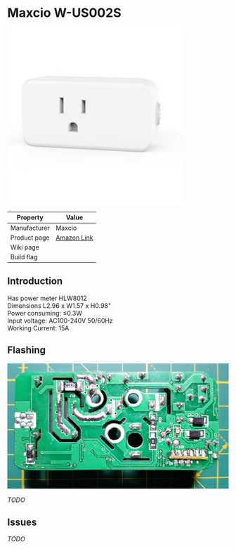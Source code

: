 # Maxcio W-US002S

![Maxcio W-US002S](images/devices/maxcio-w-us002s.jpg)

|Property|Value|
|---|---|
|Manufacturer|Maxcio|
|Product page|[Amazon Link](https://www.amazon.com/gp/product/B075QG95NX/ref=oh_aui_detailpage_o05_s00?ie=UTF8&psc=1)|
|Wiki page||
|Build flag||

## Introduction

Has power meter HLW8012<br>
Dimensions L2.96 x W1.57 x H0.98"<br>
Power consuming: ≤0.3W<br>
Input voltage: AC100-240V 50/60Hz<br>
Working Current: 15A<br>

## Flashing

![Maxcio W-US002S board](images/flashing/maxcio-w-us002s-flash.jpg)

*TODO*

## Issues

*TODO*